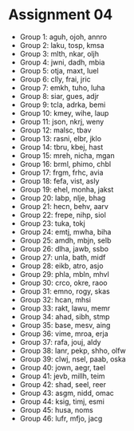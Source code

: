 # Assignment 04

* Group 1: aguh, ojoh, annro
* Group 2: laku, tosp, kmsa
* Group 3: mlth, nkar, oljh
* Group 4: jwni, dadh, mbia
* Group 5: otja, maxt, luel
* Group 6: clly, frai, jric
* Group 7: emkh, tuho, luha
* Group 8: siar, gues, adjr
* Group 9: tcla, adrka, bemi
* Group 10: kmey, wihe, laup
* Group 11: json, nkrj, weny
* Group 12: malsc, tbav
* Group 13: rasni, elbr, jklo
* Group 14: tbru, kbej, hast
* Group 15: mreh, nicha, mgan
* Group 16: brml, phimo, chbl
* Group 17: frgm, frhc, avia
* Group 18: fefa, vist, asly
* Group 19: ehel, monha, jakst
* Group 20: labp, nlje, bhag
* Group 21: hecn, behv, aarv
* Group 22: frepe, nihp, siol
* Group 23: tuka, tokj
* Group 24: emtj, mwha, biha
* Group 25: amdh, mbjn, selb
* Group 26: dlha, jawb, ssbo
* Group 27: unla, bath, midf
* Group 28: eikb, atro, asjo
* Group 29: phla, mbln, mhvl
* Group 30: crco, okre, raoo
* Group 31: emno, rogy, skas
* Group 32: hcan, mhsi
* Group 33: rakt, lawu, memr
* Group 34: ahad, sibh, stmp
* Group 35: base, mesv, aing
* Group 36: vime, mroa, erja
* Group 37: rafa, jouj, aldy
* Group 38: lanr, pekp, shho, olfw
* Group 39: clwj, nsel, paab, oska
* Group 40: jown, aegr, tael
* Group 41: jevb, millh, teim
* Group 42: shad, seel, reer
* Group 43: asgm, nidd, omac
* Group 44: ksig, timj, esmi
* Group 45: husa, noms
* Group 46: lufr, mfjo, jacg

